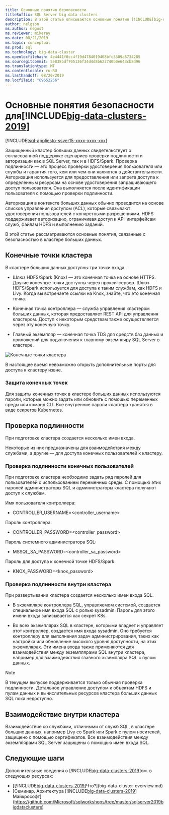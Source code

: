 ```yaml
---
title: Основные понятия безопасности
titleSuffix: SQL Server big data clusters
description: В этой статье описываются основные понятия [!INCLUDE[big-data-clusters-2019](../includes/ssbigdataclusters-ver15.md)]безопасности для. Здесь описываются конечные точки кластера и процесс проверки подлинности кластера.
author: nelgson
ms.author: negust
ms.reviewer: mikeray
ms.date: 08/21/2019
ms.topic: conceptual
ms.prod: sql
ms.technology: big-data-cluster
ms.openlocfilehash: 4e4441f0cc4f19d4784019408bfc5309a5734285
ms.sourcegitcommit: 5e838bdf705136f34d4d8b622740b0e643cb8d96
ms.translationtype: MT
ms.contentlocale: ru-RU
ms.lasthandoff: 08/20/2019
ms.locfileid: "69652256"
---
```

# <a name="security-concepts-for-includebig-data-clusters-2019includesssbigdataclusters-ss-novermd"></a>Основные понятия безопасности для[!INCLUDE[big-data-clusters-2019](../includes/ssbigdataclusters-ss-nover.md)]

[!INCLUDE[tsql-appliesto-ssver15-xxxx-xxxx-xxx](../includes/tsql-appliesto-ssver15-xxxx-xxxx-xxx.md)]

Защищенный кластер больших данных свидетельствует о согласованной поддержке сценариев проверки подлинности и авторизации как в SQL Server, так и в HDFS/Spark. Проверка подлинности — это процесс проверки удостоверения пользователя или службы и гарантия того, кем или чем они являются в действительности. Авторизация используется для предоставления или запрета доступа к определенным ресурсам на основе удостоверения запрашивающего доступ пользователя. Она выполняется после идентификации пользователя с помощью проверки подлинности.

Авторизация в контексте больших данных обычно проводится на основе списков управления доступом (ACL), которые связывают удостоверения пользователей с конкретными разрешениями. HDFS поддерживает авторизацию, ограничивая доступ к API-интерфейсам служб, файлам HDFS и выполнению заданий.

В этой статье рассматриваются основные понятия, связанные с безопасностью в кластере больших данных.

## <a name="cluster-endpoints"></a>Конечные точки кластера

В кластере больших данных доступны три точки входа.

* Шлюз HDFS/Spark (Knox) — это конечная точка на основе HTTPS. Другие конечные точки доступны через прокси-сервер. Шлюз HDFS/Spark используется для доступа к таким службам, как HDFS и Livy. Когда вы встречаете ссылки на Knox, знайте, что это конечная точка.

* Конечная точка контроллера — служба управления кластером больших данных, которая предоставляет REST API для управления кластером. Доступ к некоторым средствам также осуществляется через эту конечную точку.

* Главный экземпляр — конечная точка TDS для средств баз данных и приложений для подключения к главному экземпляру SQL Server в кластере.

![Конечные точки кластера](media/concept-security/cluster_endpoints.png)

В настоящее время невозможно открыть дополнительные порты для доступа к кластеру извне.

### <a name="how-endpoints-are-secured"></a>Защита конечных точек

Для защиты конечных точек в кластере больших данных используются пароли, которые можно задать или обновить с помощью переменных среды или команд CLI. Все внутренние пароли кластера хранятся в виде секретов Kubernetes.  

## <a name="authentication"></a>Проверка подлинности

При подготовке кластера создается несколько имен входа.

Некоторые из них предназначены для взаимодействия между службами, а другие — для доступа конечных пользователей к кластеру.

### <a name="end-user-authentication"></a>Проверка подлинности конечных пользователей
При подготовке кластера необходимо задать ряд паролей для пользователей с использованием переменных среды. С помощью этих паролей администраторы SQL и администраторы кластера получают доступ к службам.

Имя пользователя контроллера:
 + CONTROLLER_USERNAME=<controller_username>

Пароль контроллера:  
 + CONTROLLER_PASSWORD=<controller_password>

Пароль системного администратора SQL: 
 + MSSQL_SA_PASSWORD=<controller_sa_password>

Пароль для доступа к конечной точке HDFS/Spark:
 + KNOX_PASSWORD=<knox_password>

### <a name="intra-cluster-authentication"></a>Проверка подлинности внутри кластера

При развертывании кластера создается несколько имен входа SQL.

* В экземпляре контроллера SQL, управляемом системой, создается специальное имя входа SQL с ролью sysadmin. Пароль для этого имени входа записывается как секрет K8s.

* Во всех экземплярах SQL в кластере, которыми владеет и управляет этот контроллер, создается имя входа sysadmin. Оно требуется контроллеру для выполнения задач администрирования, таких как настройка или обновление высокого уровня доступности, на этих экземплярах. Эти имена входа также применяются для взаимодействия между экземплярами SQL внутри кластера, например для взаимодействия главного экземпляра SQL с пулом данных.

> [!NOTE]
> В текущем выпуске поддерживается только обычная проверка подлинности. Детальное управление доступом к объектам HDFS и пулам данных и вычислительных ресурсов кластера больших данных SQL пока недоступно.

## <a name="intra-cluster-communication"></a>Взаимодействие внутри кластера

Взаимодействие со службами, отличными от служб SQL, в кластере больших данных, например Livy со Spark или Spark с пулом носителей, защищено с помощью сертификатов. Все взаимодействия между экземплярами SQL Server защищены с помощью имен входа SQL.

## <a name="next-steps"></a>Следующие шаги

Дополнительные сведения о [!INCLUDE[big-data-clusters-2019](../includes/ssbigdataclusters-ss-nover.md)]см. в следующих ресурсах:

- [[!INCLUDE[big-data-clusters-2019](../includes/ssbigdataclusters-ver15.md)]Что?](big-data-cluster-overview.md)
- [Семинар. Архитектура [!INCLUDE[big-data-clusters-2019](../includes/ssbigdataclusters-ss-nover.md)] Майкрософт](https://github.com/Microsoft/sqlworkshops/tree/master/sqlserver2019bigdataclusters)
